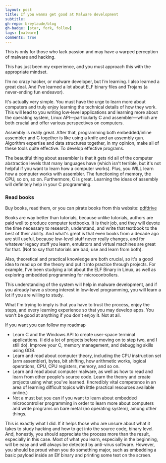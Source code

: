 ```yaml
---
layout: post
title: If you wanna get good at Malware development
subtitle: 
gh-repo: breylaude/blog
gh-badge: [star, fork, follow]
tags: [malware]
comments: true
---
```


This is only for those who lack passion and may have a warped perception of malware and hacking.

This has just been my experience, and you must approach this with the appropriate mindset.

I’m no crazy hacker, or malware developer, but I’m learning. I also learned a great deal. And I've learned a lot about ELF binary files and Trojans (a never-ending fun endeavor).

It's actually very simple. You must have the urge to learn more about computers and truly enjoy learning the technical details of how they work. This will lead to you writing low-level applications and learning more about the operating system, Linux API—particularly C and assembler—which are both crucial and offer various perspectives on computers.

Assembly is really great. After that, programming both embedded/inline assembler and C together is like using a knife and an assembly gun. Algorithm expertise and data structures together, in my opinion, make all of these tools quite effective. To develop effective programs.

The beautiful thing about assembler is that it gets rid all of the computer abstraction levels that many languages have (which isn't terrible, but it's not helpful if you want to learn how a computer works). Plus, you WILL learn how a computer works with assembler. The functioning of memory, the CPU, so on, so on. Furthermore, C is great. Learning the ideas of assembly will definitely help in your C programming.

### Read books

Buy books, read them, or you can pirate books from this website: [pdfdrive](https://pdfdrive.com)

Books are way better than tutorials, because unlike tutorials, authors are paid well to produce computer textbooks. It is their job, and they will devote the time necessary to research, understand, and write that textbook to the best of their ability. And what's great is that even books from a decade ago are still useful, because low-level stuff never really changes, and for whatever legacy stuff you learn, emulators and virtual machines are great for that. (Not to say that tutorials are bad; use and learn from both).

Also, theoretical and practical knowledge are both crucial, so it's a good idea to read up on the theory and put it into practice through projects. For example, I've been studying a lot about the ELF Binary in Linux, as well as exploring embedded programming for microcontrollers.

This understanding of the system will help in malware development, and if you already have a strong interest in low-level programming, you will learn a lot if you are willing to study.

What I'm trying to imply is that you have to trust the process, enjoy the steps, and every learning experience so that you may develop apps. You won't be good at anything if you don't enjoy it. Not at all.

If you want you can follow my roadmap

- Learn C and the Windows API to create user-space terminal applications. (I did a lot of projects before moving on to step two, and I still do). Improve your C, memory management, and debugging skills using GDB.
- Learn and read about computer theory, including the CPU instruction set (arm assembler), bytes, bit shifting, how arithmetic works, logical operations, CPU, CPU registers, memory, and so on.
- Learn and read about computer malware, as well as how to read and learn from other people's source code. Learn the theory and create projects using what you've learned. (Incredibly vital competence in an area of learning difficult topics with little practical resources available online.)
- Not a must but you can if you want to learn about embedded microcontroller programming in order to learn more about computers and write programs on bare metal (no operating system), among other things.

This is exactly what I did. If it helps those who are unsure about what it takes to study hacking and how to get into the source code, binary level. And, honestly, you should appreciate the process more than the result, especially in this case. Most of what you learn, especially in the beginning, will be easy and will always be detected by anti-virus software. However, you should be proud when you do something major, such as embedding a basic payload inside an Elf binary and printing some text on the screen.
